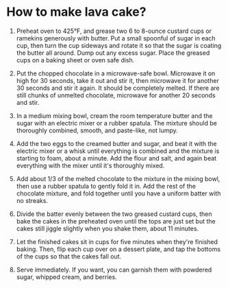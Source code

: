# How to make lava cake? 

1. Preheat oven to 425°F, and grease two 6 to 8-ounce custard cups or ramekins generously with butter. Put a small spoonful of sugar in each cup, then turn the cup sideways and rotate it so that the sugar is coating the butter all around. Dump out any excess sugar. Place the greased cups on a baking sheet or oven safe dish.

2. Put the chopped chocolate in a microwave-safe bowl. Microwave it on high for 30 seconds, take it out and stir it, then microwave it for another 30 seconds and stir it again. It should be completely melted. If there are still chunks of unmelted chocolate, microwave for another 20 seconds and stir.

3. In a medium mixing bowl, cream the room temperature butter and the sugar with an electric mixer or a rubber spatula. The mixture should be thoroughly combined, smooth, and paste-like, not lumpy.

4. Add the two eggs to the creamed butter and sugar, and beat it with the electric mixer or a whisk until everything is combined and the mixture is starting to foam, about a minute. Add the flour and salt, and again beat everything with the mixer until it's thoroughly mixed.

5. Add about 1/3 of the melted chocolate to the mixture in the mixing bowl, then use a rubber spatula to gently fold it in. Add the rest of the chocolate mixture, and fold together until you have a uniform batter with no streaks.

6. Divide the batter evenly between the two greased custard cups, then bake the cakes in the preheated oven until the tops are just set but the cakes still jiggle slightly when you shake them, about 11 minutes.

7. Let the finished cakes sit in cups for five minutes when they're finished baking. Then, flip each cup over on a dessert plate, and tap the bottoms of the cups so that the cakes fall out.

8. Serve immediately. If you want, you can garnish them with powdered sugar, whipped cream, and berries.